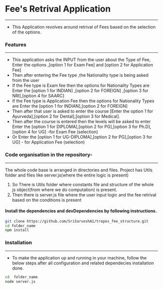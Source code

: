 # Fee's Retrival Application

---

- This Application revolves around retrival of Fees based on the selection of the options.

### Features

---

- This application asks the INPUT from the user about the Type of Fee, Enter the options ,[option 1 for Exam Fee] and [option 2 for Application Fee]
- Then after entering the Fee type ,the Nationality type is being asked from the user 
- If the Fee type is Exam fee then the options for Nationality Types are Enter the [option 1 for INDIAN] ,[option 2 for FOREIGN] ,[option 3 for NRI],[option 4 for SAARC]
- If the Fee type is Application Fee then the options for Nationality Types are Enter the [option 1 for INDIAN],[option 2 for FOREIGN]
- Then after that user is asked to enter the course [Enter the option 1 for Ayurveda],[option 2 for Dental],[option 3 for Medical].
- Then after the course is entered then the levels will be asked to enter Enter the [option 1 for DIPLOMA],[option 2 for PG],[option 3 for Ph.D],[option 4 for UG] -for Exam Fee (selection)
- Or Enter the [option 1 for UG-DIPLOMA],[option 2 for PG],[option 3 for UG] - for Application Fee (selection)

### Code organisation in the repository-

---

The whole code base is arranged in directories and files.
Project has Utils folder and files like server.js(where the entire logic is present)


1. So There is Utils folder where constants file and structure of the whole js object(from where we do computation) is present.
2. Then there is server.js file where the user input logic and the fee retrival based on the conditions is present



#### Install the dependencies and devDependencies by following instructions.

```sh
git clone https://github.com/SriSarveshA1/tropos_fee_structure.git
cd folder_name
npm install
```

### Installation

---

- To make the application up and running in your machine, follow the below steps after all configuration and related dependecies installation done.

```sh
cd  folder_name
node server.js
```

